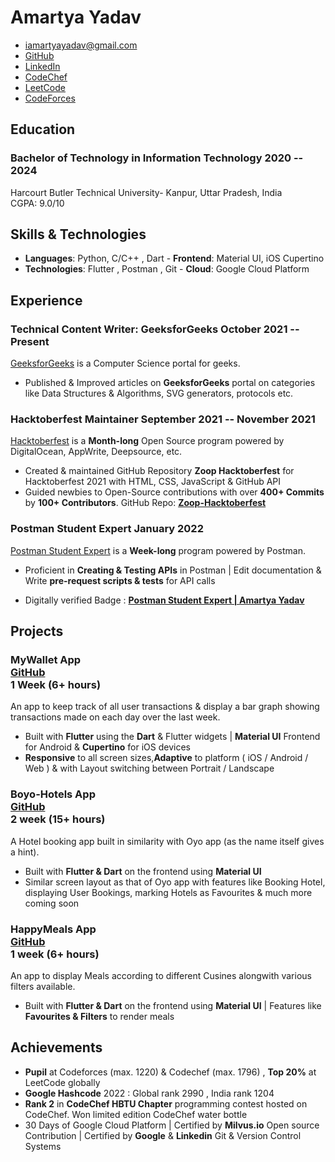 # Amartya Yadav

- <iamartyayadav@gmail.com>
- [GitHub](https://github.com/iamartyaa)
- [LinkedIn](https://www.linkedin.com/in/iamartyaa/)
- [CodeChef](https://codechef.com/users/evisleye)
- [LeetCode](https://leetcode.com/iamartyaa/)
- [CodeForces](https://codeforces.com/profile/evilseye)

<!-- - [PortFolio](https://iamartyaa.github.io) -->

## Education

### <span class="ed-heading">Bachelor of Technology in Information Technology </span > <span class="technologies">2020 -- 2024 </span>

Harcourt Butler Technical University- Kanpur, Uttar Pradesh, India
<br>
CGPA: 9.0/10 

## Skills & Technologies

- **Languages**: Python, C/C++ , Dart - **Frontend**: Material UI, iOS Cupertino
- **Technologies**: Flutter , Postman , Git - **Cloud**: Google Cloud Platform 

## Experience

### Technical Content Writer: GeeksforGeeks <span class="technologies">October 2021 -- Present</span>

[GeeksforGeeks](https://auth.geeksforgeeks.org/user/iamartyayadav/profile) is a Computer Science portal for geeks.

<!-- #### repo-report <div class="link">[GitHub](https://github.com/ljharb/repo-report)</div> -->

- Published & Improved articles on **GeeksforGeeks** portal on categories like Data Structures & Algorithms, SVG generators, protocols etc.
<!-- - Published : [SVG Generators](https://www.geeksforgeeks.org/what-is-svg-generator-in-html5/) , [EIGRP Protocol](https://www.geeksforgeeks.org/what-is-the-benefit-of-eigrp/) , Improved : [Recursion](https://www.geeksforgeeks.org/recursion/) etc -->

### <span>Hacktoberfest Maintainer</span> <span class="technologies">September 2021 -- November 2021</span>

[Hacktoberfest](https://hacktoberfest.digitalocean.com/) is a **Month-long** Open Source program powered by DigitalOcean, AppWrite, Deepsource, etc.

- Created & maintained GitHub Repository **Zoop Hacktoberfest** for Hacktoberfest 2021 with HTML, CSS, JavaScript & GitHub API 
- Guided newbies to Open-Source contributions with over **400+ Commits** by **100+ Contributors**. GitHub Repo: **[Zoop-Hacktoberfest](https://github.com/evilseye/Zoop-Hacktoberfest)** 

### <span>Postman Student Expert</span> <span class="technologies">January 2022</span>

[Postman Student Expert](https://www.postman.com/company/student-program/) is a **Week-long** program powered by Postman.

- Proficient in **Creating & Testing APIs** in Postman | Edit documentation & Write **pre-request scripts & tests** for API calls 
<!-- - Edit documentation for a collection & Write **pre-request scripts & tests** for API calls  -->
- Digitally verified Badge : **[Postman Student Expert | Amartya Yadav](https://badgr.com/public/assertions/0GUB-Rf7TkCqSkKVWCgsjw?identity__email=iamartyayadav@gmail.com)**

## Projects

### <span class="project-heading">MyWallet App <div class="link">[GitHub](https://github.com/iamartyaa/MyWallet-App) </div></span> <span class="technologies"> 1 Week (6+ hours)</span>

An app to keep track of all user transactions & display a bar graph showing transactions made on each day over the last week.

- Built with **Flutter** using the **Dart** & Flutter widgets |  **Material UI** Frontend for Android & **Cupertino** for iOS devices
- **Responsive** to all screen sizes,**Adaptive** to platform ( iOS / Android / Web ) & with Layout switching between Portrait / Landscape

### <span class="project-heading">Boyo-Hotels App<div class="link">[GitHub](https://github.com/iamartyaa/BoyoHotels-App) </div></span> <span class="technologies">2 week (15+ hours)</span>

A Hotel booking app built in similarity with Oyo app (as the name itself gives a hint).

- Built with **Flutter & Dart** on the frontend using **Material UI**
- Similar screen layout as that of Oyo app with features like Booking Hotel, displaying User Bookings, marking Hotels as Favourites & much more coming soon
<!-- - Made with an aim to incoperate various **Flutter Widgets** & display proficiency in Flutter & Dart internals -->

### <span class="project-heading">HappyMeals App<div class="link">[GitHub](https://github.com/iamartyaa/HappyMeals-App) </div></span> <span class="technologies">1 week (6+ hours)</span>

An app to display Meals according to different Cusines alongwith various filters available.

- Built with **Flutter & Dart** on the frontend using **Material UI** | Features like **Favourites & Filters** to render meals 

## Achievements

- **Pupil** at Codeforces (max. 1220) & Codechef (max. 1796) , **Top 20%** at LeetCode globally
- **Google Hashcode** 2022 : Global rank 2990 , India rank 1204
- **Rank 2** in **CodeChef HBTU Chapter** programming contest hosted on CodeChef. Won limited edition CodeChef water bottle  
- 30 Days of Google Cloud Platform | Certified by **Milvus.io** Open source Contribution | Certified by **Google** & **Linkedin** Git & Version Control Systems
